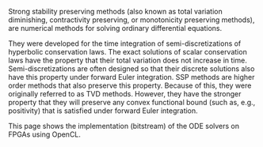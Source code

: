 
Strong stability preserving methods (also known as total variation diminishing, contractivity preserving, or monotonicity preserving methods), are numerical methods for solving ordinary differential equations. 

They were developed for the time integration of semi-discretizations of hyperbolic conservation laws. The exact solutions of scalar conservation laws have the property that their total variation does not increase in time. Semi-discretizations are often designed so that their discrete solutions also have this property under forward Euler integration. SSP methods are higher order methods that also preserve this property. Because of this, they were originally referred to as TVD methods. However, they have the stronger property that they will preserve any convex functional bound (such as, e.g., positivity) that is satisfied under forward Euler integration. 

This page shows the implementation (bitstream) of the ODE solvers on FPGAs using OpenCL.



